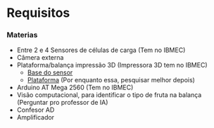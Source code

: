 # Requisitos

### Materias
- Entre 2 e 4 Sensores de células de carga (Tem no IBMEC)
- Câmera externa
- Plataforma/balança impressão 3D (Impressora 3D tem no IBMEC)
   - [Base do sensor](https://www.printables.com/model/374800-load-cell-scale-mount)
   - [Plataforma](https://cults3d.com/pt/modelo-3d/ferramentas/flat-thin-circle?srsltid=AfmBOoqkLYj4OnJbDdt-2odLFT-K0sBbkMhPtRvChShiGohZ4jRPVCWD) (Por enquanto essa, pesquisar melhor depois)
- Arduino AT Mega 2560 (Tem no IBMEC)
- Visão computacional, para identificar o tipo de fruta na balança (Perguntar pro professor de IA)
- Confesor AD
- Amplificador
